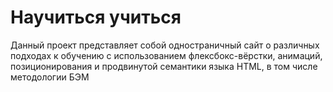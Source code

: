 # Научиться учиться
Данный проект представляет собой одностраничный сайт о различных подходах к обучению с использованием флексбокс-вёрстки, анимаций,
позиционирования и продвинутой семантики языка HTML, в том числе методологии БЭМ
